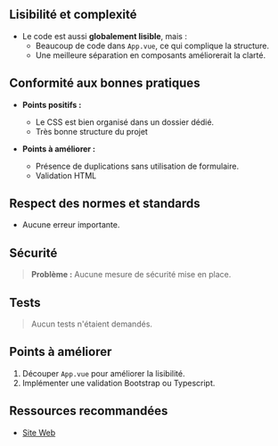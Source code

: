 ## Lisibilité et complexité

- Le code est aussi **globalement lisible**, mais :
  - Beaucoup de code dans `App.vue`, ce qui complique la structure.
  - Une meilleure séparation en composants améliorerait la clarté.

## Conformité aux bonnes pratiques

- **Points positifs :**
  - Le CSS est bien organisé dans un dossier dédié.
  - Très bonne structure du projet

- **Points à améliorer :**
  - Présence de duplications sans utilisation de formulaire.
  - Validation HTML

## Respect des normes et standards

- Aucune erreur importante.



## Sécurité

> **Problème :** Aucune mesure de sécurité mise en place.

## Tests

> Aucun tests n'étaient demandés.

 

## Points à améliorer

1. Découper `App.vue` pour améliorer la lisibilité.
2. Implémenter une validation Bootstrap ou Typescript.



## Ressources recommandées
- [Site Web](https://appweb.progwmj.ca/)